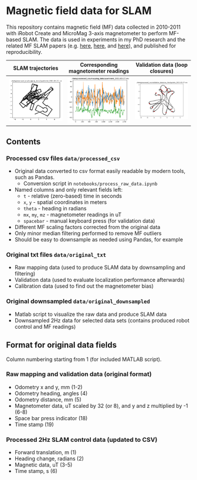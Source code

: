 Magnetic field data for SLAM
============================
This repository contains magnetic field (MF) data collected in 2010-2011 with iRobot Create and MicroMag 3-axis magnetometer to perform MF-based SLAM. The data is used in experiments in my PhD research and the related MF SLAM papers 
(e.g. [here](https://oulurepo.oulu.fi/handle/10024/36321), [here](http://ieeexplore.ieee.org/abstract/document/6088632/),
and [here](http://ieeexplore.ieee.org/abstract/document/6766512/)), and published for reproducibility.

SLAM trajectories          |  Corresponding magnetometer readings | Validation data (loop closures)
:-------------------------:|:-------------------------:|:-------------------------:
![SLAM trajectory](./figures/slam_trajectory.png)  |  ![SLAM FM](./figures/slam_mf.png) | ![image info](./figures/validation_loop_closures.png)

## Contents
### Processed csv files `data/processed_csv`
* Original data converted to csv format easily readable by modern tools, such as Pandas.
  * Conversion script in `notebooks/process_raw_data.ipynb`
* Named columns and only relevant fields left:
  * `t` - relative (zero-based) time in seconds
  * `x`, `y` - spatial coordinates in meters
  * `theta` - heading in radians
  * `mx`, `my`, `mz` - magnetometer readings in uT
  * `spacebar` - manual keyboard press (for validation data)
* Different MF scaling factors corrected from the original data
* Only minor median filtering performed to remove MF outliers
* Should be easy to downsample as needed using Pandas, for example

### Original txt files `data/original_txt`
* Raw mapping data (used to produce SLAM data by downsampling and filtering)
* Validation data (used to evaluate localization performance afterwards)
* Calibration data (used to find out the magnetometer bias)

### Original downsampled `data/original_downsampled`
* Matlab script to visualize the raw data and produce SLAM data
* Downsampled 2Hz data for selected data sets (contains produced robot control and MF readings)

## Format for original data fields
Column numbering starting from 1 (for included MATLAB script).
### Raw mapping and validation data (original format)
* Odometry x and y, mm (1-2)
* Odometry heading, angles (4)
* Odometry distance, mm (5)
* Magnetometer data, uT scaled by 32 (or 8), and y and z multiplied by -1 (6-8)
* Space bar press indicator (18)
* Time stamp (19)
### Processed 2Hz SLAM control data (updated to CSV)
* Forward translation, m (1)
* Heading change, radians (2)
* Magnetic data, uT (3-5)
* Time stamp, s (6)
